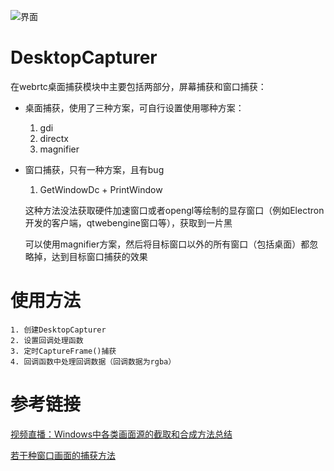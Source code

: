 ![界面](screenshot/main.jpg)

# DesktopCapturer
在webrtc桌面捕获模块中主要包括两部分，屏幕捕获和窗口捕获：

- 桌面捕获，使用了三种方案，可自行设置使用哪种方案：
    1. gdi
    2. directx
    3. magnifier
- 窗口捕获，只有一种方案，且有bug
    1. GetWindowDc + PrintWindow

    这种方法没法获取硬件加速窗口或者opengl等绘制的显存窗口（例如Electron开发的客户端，qtwebengine窗口等），获取到一片黑
    
    可以使用magnifier方案，然后将目标窗口以外的所有窗口（包括桌面）都忽略掉，达到目标窗口捕获的效果

# 使用方法
    1. 创建DesktopCapturer
    2. 设置回调处理函数
    3. 定时CaptureFrame()捕获
    4. 回调函数中处理回调数据（回调数据为rgba）

# 参考链接
[视频直播：Windows中各类画面源的截取和合成方法总结](https://www.jianshu.com/p/0bbb9c4be735)

[若干种窗口画面的捕获方法](https://blog.csdn.net/felicityWSH/article/details/62218390)